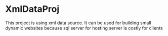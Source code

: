 # XmlDataProj
This project is using xml data source. It can be used for building small dynamic websites because sql server for hosting server is costly for clients
